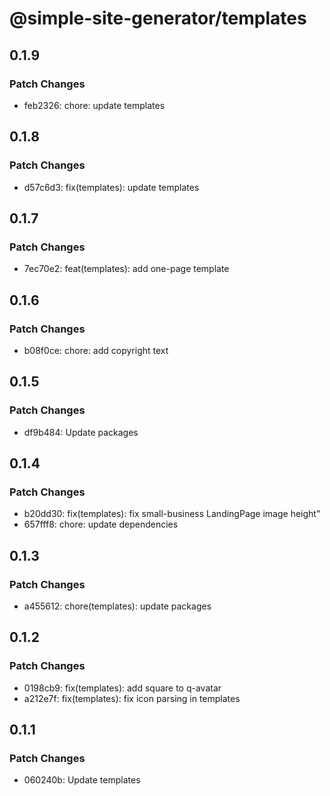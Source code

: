 # @simple-site-generator/templates

## 0.1.9

### Patch Changes

- feb2326: chore: update templates

## 0.1.8

### Patch Changes

- d57c6d3: fix(templates): update templates

## 0.1.7

### Patch Changes

- 7ec70e2: feat(templates): add one-page template

## 0.1.6

### Patch Changes

- b08f0ce: chore: add copyright text

## 0.1.5

### Patch Changes

- df9b484: Update packages

## 0.1.4

### Patch Changes

- b20dd30: fix(templates): fix small-business LandingPage image height"
- 657fff8: chore: update dependencies

## 0.1.3

### Patch Changes

- a455612: chore(templates): update packages

## 0.1.2

### Patch Changes

- 0198cb9: fix(templates): add square to q-avatar
- a212e7f: fix(templates): fix icon parsing in templates

## 0.1.1

### Patch Changes

- 060240b: Update templates
